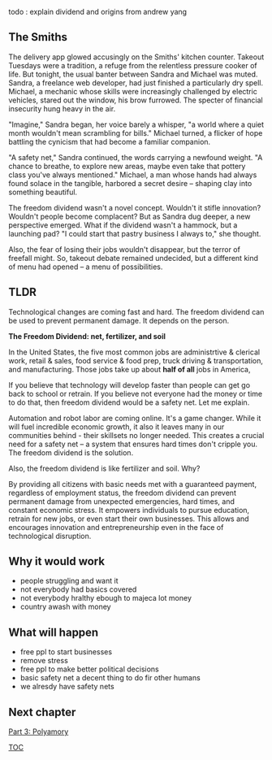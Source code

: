 
todo : explain dividend and origins from andrew yang

## The Smiths
The delivery app glowed accusingly on the Smiths' kitchen counter. Takeout Tuesdays were a tradition, a refuge from the relentless pressure cooker of life. But tonight, the usual banter between Sandra and Michael was muted.  Sandra, a freelance web developer, had just finished a particularly dry spell. Michael, a mechanic whose skills were increasingly challenged by electric vehicles, stared out the window, his brow furrowed. The specter of financial insecurity hung heavy in the air.

"Imagine," Sandra began, her voice barely a whisper, "a world where a quiet month wouldn't mean scrambling for bills."  Michael turned, a flicker of hope battling the cynicism that had become a familiar companion. 

"A safety net," Sandra continued, the words carrying a newfound weight. "A chance to breathe, to explore new areas, maybe even take that pottery class you've always mentioned." Michael, a man whose hands had always found solace in the tangible, harbored a secret desire – shaping clay into something beautiful. 

The freedom dividend wasn't a novel concept.  Wouldn't it stifle innovation?  Wouldn't people become complacent?  But as Sandra dug deeper, a new perspective emerged.  What if the dividend wasn't a hammock, but a launching pad?  "I could start that pastry business I always to," she thought.

Also, the fear of losing their jobs wouldn't disappear, but the terror of freefall might.  So, takeout debate remained undecided, but a different kind of menu had opened – a menu of possibilities.

## TLDR
Technological changes are coming fast and hard. The freedom dividend can be used to prevent permanent damage. It depends on the person.

**The Freedom Dividend: net, fertilizer, and soil**

In the United States, the five most common jobs are administrtive & clerical work, retail & sales, food service & food prep, truck driving & transportation, and manufacturing. Those jobs take up about **half of all** jobs in America,

If you believe that technology will develop faster than people can get go back to school or retrain. If you believe not everyone had the money or time to do that, then freedom dividend would be a safety net. Let me explain.

Automation and robot labor are coming online. It's a game changer. While it will fuel incredible economic growth, it also it leaves many in our communities behind - their skillsets no longer needed. This creates a crucial need for a safety net – a system that ensures hard times don't cripple you. The freedom dividend is the solution.

Also, the freedom dividend is like fertilizer and soil. Why?

By providing all citizens with basic needs met with a guaranteed payment, regardless of employment status, the freedom dividend can prevent permanent damage from  unexpected emergencies, hard times, and constant economic stress. It empowers individuals to pursue education, retrain for new jobs, or even start their own businesses. This allows and encourages innovation and entrepreneurship even in the face of technological disruption. 

## Why it would work
- people struggling and want it
- not everybody had basics covered
- not everybody hralthy ebough to majeca lot money
- country awash with money

## What will happen
- free ppl to start businesses
- remove stress
- free ppl to make better political decisions
- basic safety net a decent thing to do fir other humans
- we alresdy have safety nets

## Next chapter
[Part 3: Polyamory](https://pebreo.github.io/midgame/part3-polyamory.html)

[TOC](https://pebreo.github.io/midgame)
